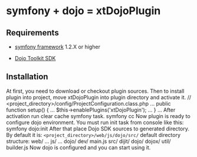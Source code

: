symfony + dojo = xtDojoPlugin
================================

Requirements
------------
* [symfony framework](http://www.symfony-project.org/installation) 1.2.X or higher

* [Dojo Toolkit SDK](http://www.dojotoolkit.org/download/)

Installation
------------
At first, you need to download or checkout plugin sources. Then to install plugin into project, 
move xtDojoPlugin into plugin directory and activate it.
    // <project_directory>/config/ProjectConfiguration.class.php
    ...
    public function setup() 
    {
    ...
        $this->enablePlugins('xtDojoPlugin');
    ...
    }
    ...
After activation run clear cache symfony task.
    symfony cc
Now plugin is ready to configure dojo environment. You must run init task 
from console like this:
    symfony dojo:init
After that place Dojo SDK sources to generated directory. 
By default it is: `<project_directory>/web/js/dojo/src/`
default directory structure:
    web/
      ...
      js/
        ...
        dojo/
          dev/
            main.js
          src/
            dijit/
            dojo/
            dojox/
            util/
            builder.js
Now dojo is configured and you can start using it.
